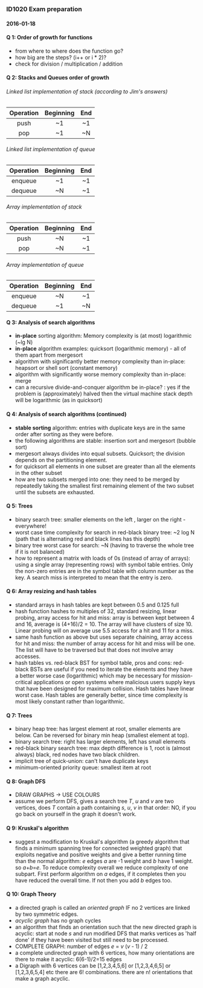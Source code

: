 ### ID1020 Exam preparation 

#### 2016-01-18

#### Q 1: Order of growth for functions

* from where to where does the function go?
* how big are the steps? (i++ or i * 2)?
* check for division  / multiplication / addition

#### Q 2: Stacks and Queues order of growth

###### Linked list implementation of stack (according to Jim's answers)

Operation|Beginning |End
:-------:|:--------:|:---:
push     |~1        |~1
pop      |~1        |~N

###### Linked list implementation of queue

Operation|Beginning |End
:-------:|:--------:|:---:
enqueue  |~1        |~1
dequeue  |~N        |~1

###### Array implementation of stack

Operation|Beginning |End
:-------:|:--------:|:---:
push     |~N        |~1
pop      |~N        |~1

###### Array implementation of queue

Operation|Beginning |End
:-------:|:--------:|:---:
enqueue  |~N        |~1
dequeue  |~1        |~N

#### Q 3: Analysis of search algorithms

* **in-place** sorting algorithm: Memory complexity is (at most) logarithmic (~lg N)
* **in-place** algorithm examples: quicksort (logarithmic memory) - all of them apart from mergesort
* algorithm with significantly better memory complexity than in-place: heapsort or shell sort (constant memory)
* algorithm with significantly worse memory complexity than in-place: merge
* can a recursive divide-and-conquer algorithm be in-place? : yes if the problem is (approximately) halved then the
virtual machine stack depth will be logarithmic (as in quicksort)

#### Q 4: Analysis of search algorithms (continued)

* **stable sorting** algorithm: entries with duplicate keys are in the same order after sorting as they were before.
* the following algorithms are stable: insertion sort and mergesort (bubble sort)
* mergesort always divides into equal subsets. Quicksort; the division depends on the partitioning element.
* for quicksort all elements in one subset are greater than all the elements in the other subset
* how are two subsets merged into one: they need to be merged by repeatedly taking the smallest first remaining element
of the two subset until the subsets are exhausted.

#### Q 5: Trees

* binary search tree: smaller elements on the left , larger on the right - everywhere!
* worst case time complexity for search in red-black binary tree: ~2 log N (path that is alternating red and black lines
has this depth)
* binary tree worst case for search: ~N (having to traverse the whole tree if it is not balanced)
* how to represent a matrix with loads of 0s (instead of array of arrays): using a single array (representing rows) with
symbol table entries. Only the non-zero entries are in the symbol table with column number as the key. A search miss
is interpreted to mean that the entry is zero.

#### Q 6: Array resizing and hash tables

* standard arrays in hash tables are kept between 0.5 and 0.125 full 
* hash function hashes to multiples of 32, standard resizing, linear probing, array access for hit and miss: array is
between kept between 4 and 16, average is (4+16)/2 = 10. The array will have clusters of size 10. Linear probing will
on average use 5.5 access for a hit and 11 for a miss.
* same hash function as above but uses separate chaining, array access for hit and miss: the number of array access for
hit and miss will be one. The list will have to be traversed but that does not involve array accesses.
* hash tables vs. red-black BST for symbol table, pros and cons: red-black BSTs are useful if you need to iterate the
elements and they have a better worse case (logarithmic) which may be necessary for mission-critical applications or
open systems where malicious users supply keys that have been designed for maximum collision. Hash tables have linear
worst case. Hash tables are generally better, since time complexity is most likely constant rather than logarithmic.

#### Q 7: Trees

* binary heap tree: has largest element at root, smaller elements are below. Can be reversed for binary min heap 
(smallest element at top).
* binary search tree: right has larger elements, left has small elements
* red-black binary search tree: max depth difference is 1, root is (almost always) black, red nodes have two black
children.
* implicit tree of quick-union: can't have duplicate keys
* minimum-oriented priority queue: smallest item at root

#### Q 8: Graph DFS

* DRAW GRAPHS -> USE COLOURS
* assume we perform DFS, gives a search tree *T*, *u* and *v* are two vertices, does *T* contain a path containing *s*,
 *u*, *v* in that order: NO, if you go back on yourself in the graph it doesn't work.
 
 #### Q 9: Kruskal's algorithm
 
 * suggest a modification to Kruskal's algorithm (a greedy algorithm that finds a minimum spanning tree for connected
 weighted graph) that exploits negative and positive weights and give a better running time than the normal algorithm:
 *e* edges *a* are -1 weight and *b* have 1 weight. so *a*+*b*=*e*. To reduce complexity overall we reduce complexity
 of one subpart. First perform algorithm on *a* edges, if it completes then you have reduced the overall time. If not
 then you add *b* edges too.
 
 #### Q 10: Graph Theory
 
 * a directed graph is called an *oriented graph* IF no 2 vertices are linked by two symmetric edges.
 * *acyclic graph* has no graph cycles 
 * an algorithm that finds an orientation such that the new directed graph is acyclic: start at node *s* and run
 modified DFS that marks vertices as 'half done' if they have been visited but still need to be processed.
 * COMPLETE GRAPH: number of edges *e* = *v* (*v* - 1) / 2 
 * a complete undirected graph with 6 vertices, how many orientations are there to make it acyclic: 6(6-1)/2=15 edges
 * a Digraph with 6 vertices can be [1,2,3,4,5,6] or [1,2,3,4,6,5] or [1,2,3,6,5,4] etc there are 6! combinations.
 there are n! orientations that make a graph acyclic.
